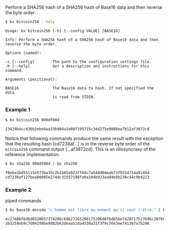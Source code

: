 Perform a SHA256 hash of a SHA256 hash of Base16 data and then reverse the byte order. 
```sh
$ bx bitcoin256 --help
```
```
Usage: bx bitcoin256 [-h] [--config VALUE] [BASE16]                      

Info: Perform a SHA256 hash of a SHA256 hash of Base16 data and then     
reverse the byte order.                                                  

Options (named):

-c [--config]        The path to the configuration settings file.        
-h [--help]          Get a description and instructions for this command.

Arguments (positional):

BASE16               The Base16 data to hash. If not specified the data  
                     is read from STDIN.
```
### Example 1
```sh
$ bx bitcoin256 900df00d
```
```
23429b4cc436b2ebd4aa33b904a1e08f195715c34d275e9088ea7b12af3872cd
```
Notice that following commands produce the same result with the exception that the resulting hash [cd7238af...] is in the reverse byte order of the `bitcoin256` command output [...af3872cd]. This is an idiosyncrasy of the reference implementation.
```sh
$ bx sha256 900df00d | bx sha256
```
```
f0ebe3bd55115e573ba35c2b1b65a923ff64c7a548d0deab73f9314754a9149d
cd7238af127bea88905e274dc31557198fe0a104b933aad4ebb236c44c9b4223
```
### Example 2
piped commands
```sh
$ bx base16-encode "L'homme est libre au moment qu'il veut l'être." | bx bitcoin256
```
```
4c27686f6d6d6520657374206c69627265206175206d6f6d656e7420717527696c2076657574206c27ea7472652e
1b3254eb9c7d042d9be9882b62deaa51da4538a31f3f9c76e3eef41367a7b246
```